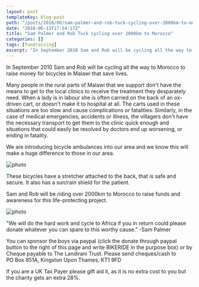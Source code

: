 ```yaml
---
layout: post
templateKey: blog-post
path: "/posts/2010/06/sam-palmer-and-rob-tuck-cycling-over-2000km-to-morocco/"
date: "2010-06-13T17:54:17Z"
title: "Sam Palmer and Rob Tuck cycling over 2000km to Morocco"
categories: []
tags: [fundraising]
excerpt: "In September 2010 Sam and Rob will be cycling all the way to Morocco to raise money for bicycles in..."
---
```


In September 2010 Sam and Rob will be cycling all the way to Morocco to raise money for bicycles in Malawi that save lives.

Many people in the rural parts of Malawi that we support don't have the means to get to the local clinics to receive the treatment they desparately need. When a lady is in labour she is often carried on the back of an ox-driven cart, or doesn't make it to hospital at all. The carts used in these situations are too slow and cause complications or fatalities. Similarly, in the case of medical emergencies, accidents or illness, the villagers don't have the necessary transport to get them to the clinic quick enough and situations that could easily be resolved by doctors end up worsening, or ending in fatality.

We are introducing bicycle ambulances into our area and we know this will make a huge difference to those in our area.

![photo](http://www.landirani.org/image_library/news/full_size/4c153840d303bbicycle_ambulance_.jpg)

These bicycles have a stretcher attached to the back, that is safe and secure. It also has a sun/rain shield for the patient.

Sam and Rob will be riding over 2000km to Morocco to raise funds and awareness for this life-protecting project.

![photo](http://www.landirani.org/image_library/news/full_size/4c153801ead80sam_trip.jpg)

"We will do the hard work and cycle to Africa if you in return could please donate whatever you can spare to this worthy cause." -Sam Palmer

You can sponsor the boys via paypal (click the donate through paypal button to the right of this page and write BIKERIDE in the purpose box) or by Cheque payable to The Landirani Trust. Please send cheques/cash to PO Box 851A, Kingston Upon Thames, KT1 9FD

If you are a UK Tax Payer please gift aid it, as it is no extra cost to you but the charity gets an extra 28%.
